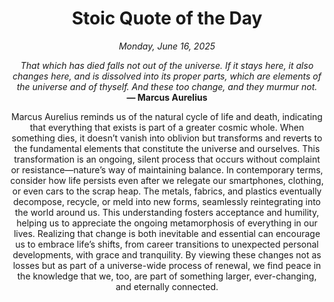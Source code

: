 <h1 align="center">Stoic Quote of the Day</h1>
<p align="center"><em><!--date-start-->Monday, June 16, 2025<!--date-end--></em></p>
<p align="center">
    <em><!--START_SECTION:quote-text-->
That which has died falls not out of the universe. If it stays here, it also changes here, and is dissolved into its proper parts, which are elements of the universe and of thyself. And these too change, and they murmur not.
<!--END_SECTION:quote-text--></em><br>
    <strong>— <!--START_SECTION:quote-author-->
Marcus Aurelius
<!--END_SECTION:quote-author--></strong>
</p>

<p align="center" style="max-width:600px;margin:0 auto;">
<!--START_SECTION:quote-interpretation-->
Marcus Aurelius reminds us of the natural cycle of life and death, indicating that everything that exists is part of a greater cosmic whole. When something dies, it doesn’t vanish into oblivion but transforms and reverts to the fundamental elements that constitute the universe and ourselves. This transformation is an ongoing, silent process that occurs without complaint or resistance—nature’s way of maintaining balance. In contemporary terms, consider how life persists even after we relegate our smartphones, clothing, or even cars to the scrap heap. The metals, fabrics, and plastics eventually decompose, recycle, or meld into new forms, seamlessly reintegrating into the world around us. This understanding fosters acceptance and humility, helping us to appreciate the ongoing metamorphosis of everything in our lives. Realizing that change is both inevitable and essential can encourage us to embrace life’s shifts, from career transitions to unexpected personal developments, with grace and tranquility. By viewing these changes not as losses but as part of a universe-wide process of renewal, we find peace in the knowledge that we, too, are part of something larger, ever-changing, and eternally connected.
<!--END_SECTION:quote-interpretation-->
</p>

